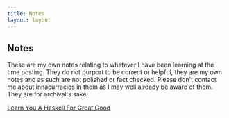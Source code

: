 ```yaml
---
title: Notes
layout: layout
---
```

## Notes

These are my own notes relating to whatever I have been learning at the time posting. 
They do not purport to be correct or helpful, they are my own notes and as such 
are not polished or fact checked. Please don't contact me about
innacurracies in them as I may well already be aware of them. They are
for archival's sake.

[Learn You A Haskell For Great Good](./learn_you_a_haskell/)
